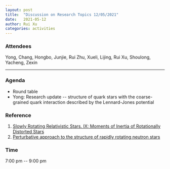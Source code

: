 ```yaml
---
layout: post
title:  "Discussion on Research Topics 12/05/2021"
date:   2021-05-12
author: Rui Xu
categories: activities
---
```



### Attendees

Yong, Chang, Hongbo, Junjie, Rui Zhu, Xueli, Lijing, Rui Xu, Shoulong, Yacheng, Zexin

---

### Agenda

- Round table
- Yong: Research update -- structure of quark stars with the coarse-grained quark interaction described by the Lennard-Jones potential


### Reference
1. [Slowly Rotating Relativistic Stars. IX: Moments of Inertia of Rotationally Distorted Stars](https://ui.adsabs.harvard.edu/abs/1973Ap%26SS..24..385H/abstract)
2. [Perturbative approach to the structure of rapidly rotating neutron stars](https://arxiv.org/abs/gr-qc/0504068v2)




### Time

7:00 pm -- 9:00 pm
